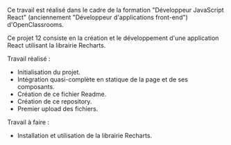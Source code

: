 Ce travail est réalisé dans le cadre de la formation "Développeur JavaScript React" (anciennement "Développeur d'applications front-end") d'OpenClassrooms.

Ce projet 12 consiste en la création et le développement d'une application React utilisant la librairie Recharts.

Travail réalisé :
- Initialisation du projet.
- Intégration quasi-complète en statique de la page et de ses composants.
- Création de ce fichier Readme.
- Création de ce repository.
- Premier upload des fichiers.

Travail à faire :
- Installation et utilisation de la librairie Recharts.